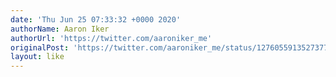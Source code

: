 ```yaml
---
date: 'Thu Jun 25 07:33:32 +0000 2020'
authorName: Aaron Iker
authorUrl: 'https://twitter.com/aaroniker_me'
originalPost: 'https://twitter.com/aaroniker_me/status/1276055913527377920'
layout: like
---
```

